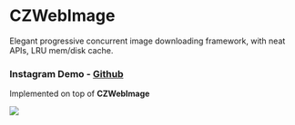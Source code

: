 # CZWebImage

Elegant progressive concurrent image downloading framework, with neat APIs, LRU mem/disk cache.

### Instagram Demo - [Github](https://github.com/showt1me/CZInstagram)
Implemented on top of **CZWebImage**

<img src="./Docs/CZInstagram.gif">
